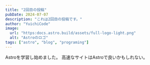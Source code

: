 ```yaml
---
title: "2回目の投稿"
pubDate: 2024-07-07
description: "これは2回目の投稿です。"
author: "YuichiCode"
image: 
  url: "https:docs.astro.build/assets/full-logo-light.png"
  alt: "Astroのロゴ"
tags: ["astro", "blog", "programing"]
---
```


Astroを学習し始めました。
高速なサイトはAstroで良いかもしれない。